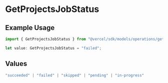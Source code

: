 # GetProjectsJobStatus

## Example Usage

```typescript
import { GetProjectsJobStatus } from "@vercel/sdk/models/operations/getprojects.js";

let value: GetProjectsJobStatus = "failed";
```

## Values

```typescript
"succeeded" | "failed" | "skipped" | "pending" | "in-progress"
```